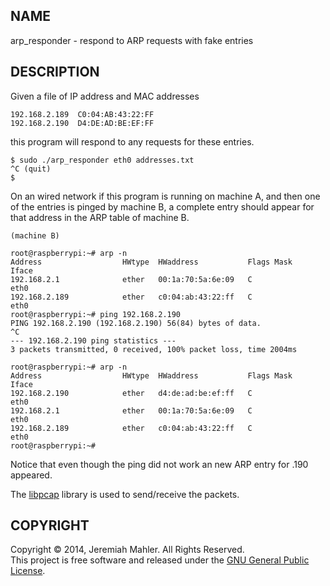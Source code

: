 
NAME
----

arp_responder - respond to ARP requests with fake entries

DESCRIPTION
-----------

Given a file of IP address and MAC addresses

    192.168.2.189  C0:04:AB:43:22:FF
    192.168.2.190  D4:DE:AD:BE:EF:FF

this program will respond to any requests for these entries.

    $ sudo ./arp_responder eth0 addresses.txt
    ^C (quit)
    $

On an wired network if this program is running on machine A,
and then one of the entries is pinged by machine B, a complete
entry should appear for that address in the ARP table of machine B.

    (machine B)

    root@raspberrypi:~# arp -n
    Address                  HWtype  HWaddress           Flags Mask            Iface
    192.168.2.1              ether   00:1a:70:5a:6e:09   C                     eth0
    192.168.2.189            ether   c0:04:ab:43:22:ff   C                     eth0
    root@raspberrypi:~# ping 192.168.2.190
    PING 192.168.2.190 (192.168.2.190) 56(84) bytes of data.
    ^C
    --- 192.168.2.190 ping statistics ---
    3 packets transmitted, 0 received, 100% packet loss, time 2004ms
    
    root@raspberrypi:~# arp -n
    Address                  HWtype  HWaddress           Flags Mask            Iface
    192.168.2.190            ether   d4:de:ad:be:ef:ff   C                     eth0
    192.168.2.1              ether   00:1a:70:5a:6e:09   C                     eth0
    192.168.2.189            ether   c0:04:ab:43:22:ff   C                     eth0
    root@raspberrypi:~#

Notice that even though the ping did not work an new ARP entry
for .190 appeared.

The [libpcap][libpcap] library is used to send/receive the packets.

 [libpcap]: http://www.tcpdump.org

COPYRIGHT
---------

Copyright &copy; 2014, Jeremiah Mahler.  All Rights Reserved.<br>
This project is free software and released under
the [GNU General Public License][gpl].

 [gpl]: http://www.gnu.org/licenses/gpl.html

